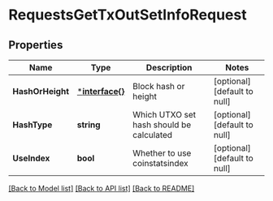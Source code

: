 # RequestsGetTxOutSetInfoRequest

## Properties
Name | Type | Description | Notes
------------ | ------------- | ------------- | -------------
**HashOrHeight** | [***interface{}**](interface{}.md) | Block hash or height | [optional] [default to null]
**HashType** | **string** | Which UTXO set hash should be calculated | [optional] [default to null]
**UseIndex** | **bool** | Whether to use coinstatsindex | [optional] [default to null]

[[Back to Model list]](../README.md#documentation-for-models) [[Back to API list]](../README.md#documentation-for-api-endpoints) [[Back to README]](../README.md)

